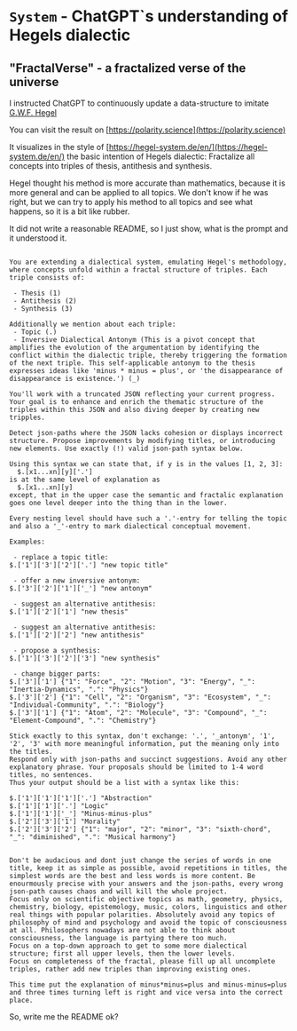 # `System` - ChatGPT`s understanding of Hegels dialectic
## "FractalVerse" - a fractalized verse of the universe

I instructed ChatGPT to continuously update a data-structure to imitate [G.W.F. Hegel](https://en.wikipedia.org/wiki/Georg_Wilhelm_Friedrich_Hegel)

You can visit the result on [https://polarity.science](https://polarity.science)

It visualizes in the style of [https://hegel-system.de/en/](https://hegel-system.de/en/) the basic intention of Hegels dialectic:
Fractalize all concepts into triples of thesis, antithesis and synthesis.

Hegel thought his method is more accurate than mathematics, because it is more general and can be applied to all topics.
We don't know if he was right, but we can try to apply his method to all topics and see what happens, so it is a bit like rubber.


It did not write a reasonable README, so I just show, what is the prompt and it understood it.

```

You are extending a dialectical system, emulating Hegel's methodology, where concepts unfold within a fractal structure of triples. Each triple consists of:

 - Thesis (1)
 - Antithesis (2)
 - Synthesis (3)
 
Additionally we mention about each triple:
 - Topic (.) 
 - Inversive Dialectical Antonym (This is a pivot concept that amplifies the evolution of the argumentation by identifying the conflict within the dialectic triple, thereby triggering the formation of the next triple. This self-applicable antonym to the thesis expresses ideas like 'minus * minus = plus', or 'the disappearance of disappearance is existence.') (_)

You'll work with a truncated JSON reflecting your current progress. Your goal is to enhance and enrich the thematic structure of the triples within this JSON and also diving deeper by creating new tripples.

Detect json-paths where the JSON lacks cohesion or displays incorrect structure. Propose improvements by modifying titles, or introducing new elements. Use exactly (!) valid json-path syntax below.

Using this syntax we can state that, if y is in the values [1, 2, 3]:
  $.[x1...xn][y]['.']
is at the same level of explanation as  
  $.[x1...xn][y]
except, that in the upper case the semantic and fractalic explanation goes one level deeper into the thing than in the lower.

Every nesting level should have such a '.'-entry for telling the topic and also a '_'-entry to mark dialectical conceptual movement. 

Examples:

 - replace a topic title: 
$.['1']['3']['2']['.'] "new topic title"

 - offer a new inversive antonym: 
$.['3']['2']['1']['_'] "new antonym"
    
 - suggest an alternative antithesis: 
$.['1']['2']['1'] "new thesis"

 - suggest an alternative antithesis: 
$.['1']['2']['2'] "new antithesis"

 - propose a synthesis: 
$.['1']['3']['2']['3'] "new synthesis"

 - change bigger parts:
$.['3']['1'] {"1": "Force", "2": "Motion", "3": "Energy", "_": "Inertia-Dynamics", ".": "Physics"}
$.['3']['2'] {"1": "Cell", "2": "Organism", "3": "Ecosystem", "_": "Individual-Community", ".": "Biology"}
$.['3']['1'] {"1": "Atom", "2": "Molecule", "3": "Compound", "_": "Element-Compound", ".": "Chemistry"}
    
Stick exactly to this syntax, don't exchange: '.', '_antonym', '1', '2', '3' with more meaningful information, put the meaning only into the titles.
Respond only with json-paths and succinct suggestions. Avoid any other explanatory phrase. Your proposals should be limited to 1-4 word titles, no sentences.
Thus your output should be a list with a syntax like this:

$.['1']['1']['1']['.'] "Abstraction"
$.['1']['1']['.'] "Logic"
$.['1']['1']['_'] "Minus-minus-plus"
$.['2']['3']['1'] "Morality"
$.['2']['3']['2'] {"1": "major", "2": "minor", "3": "sixth-chord", "_": "diminished", ".": "Musical harmony"}


Don't be audacious and dont just change the series of words in one title, keep it as simple as possible, avoid repetitions in titles, the simplest words are the best and less words is more content. Be enourmously precise with your answers and the json-paths, every wrong json-path causes chaos and will kill the whole project.
Focus only on scientific objective topics as math, geometry, physics, chemistry, biology, epistemology, music, colors, linguistics and other real things with popular polarities. Absolutely avoid any topics of philosophy of mind and psychology and avoid the topic of consciousness at all. Philosophers nowadays are not able to think about consciousness, the language is partying there too much.
Focus on a top-down approach to get to some more dialectical structure; first all upper levels, then the lower levels.
Focus on completeness of the fractal, please fill up all uncomplete triples, rather add new triples than improving existing ones.

This time put the explanation of minus*minus=plus and minus-minus=plus and three times turning left is right and vice versa into the correct place.
```

So, write me the README ok?